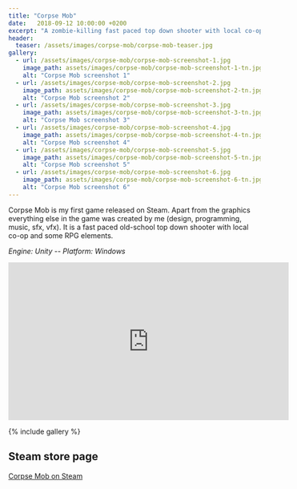 ```yaml
---
title: "Corpse Mob"
date:   2018-09-12 10:00:00 +0200
excerpt: "A zombie-killing fast paced top down shooter with local co-op released on Steam."
header:
  teaser: /assets/images/corpse-mob/corpse-mob-teaser.jpg
gallery:
  - url: /assets/images/corpse-mob/corpse-mob-screenshot-1.jpg
    image_path: assets/images/corpse-mob/corpse-mob-screenshot-1-tn.jpg
    alt: "Corpse Mob screenshot 1"
  - url: /assets/images/corpse-mob/corpse-mob-screenshot-2.jpg
    image_path: assets/images/corpse-mob/corpse-mob-screenshot-2-tn.jpg
    alt: "Corpse Mob screenshot 2"
  - url: /assets/images/corpse-mob/corpse-mob-screenshot-3.jpg
    image_path: assets/images/corpse-mob/corpse-mob-screenshot-3-tn.jpg
    alt: "Corpse Mob screenshot 3"
  - url: /assets/images/corpse-mob/corpse-mob-screenshot-4.jpg
    image_path: assets/images/corpse-mob/corpse-mob-screenshot-4-tn.jpg
    alt: "Corpse Mob screenshot 4"
  - url: /assets/images/corpse-mob/corpse-mob-screenshot-5.jpg
    image_path: assets/images/corpse-mob/corpse-mob-screenshot-5-tn.jpg
    alt: "Corpse Mob screenshot 5"
  - url: /assets/images/corpse-mob/corpse-mob-screenshot-6.jpg
    image_path: assets/images/corpse-mob/corpse-mob-screenshot-6-tn.jpg
    alt: "Corpse Mob screenshot 6"
---
```


Corpse Mob is my first game released on Steam. Apart from the graphics everything else in the game was created by me (design, programming, music, sfx, vfx). It is a fast paced old-school top down shooter with local co-op and some RPG elements.

*Engine: Unity -- Platform: Windows*

<iframe width="560" height="315" src="https://www.youtube-nocookie.com/embed/rzpQCv7xlqQ?rel=0" frameborder="0" allow="autoplay; encrypted-media" allowfullscreen></iframe>

{% include gallery %}

## Steam store page
[Corpse Mob on Steam](https://store.steampowered.com/app/828460/Corpse_Mob/)

